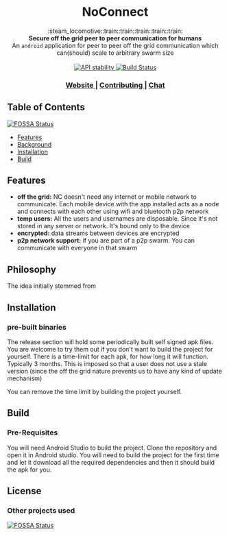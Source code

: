 <h1 align="center">NoConnect</h1>

<div align="center">
  :steam_locomotive::train::train::train::train::train:
</div>
<div align="center">
  <strong>Secure off the grid peer to peer communication for humans </strong>
</div>
<div align="center">
  An <code>android</code> application for peer to peer off the grid communication which can(should) scale to arbitrary swarm size
</div>

<br />

<div align="center">
  <!-- Stability -->
  <a href="#">
    <img src="https://img.shields.io/badge/stability-experimental-orange.svg?style=flat-square"
      alt="API stability" />
  </a>
  <!-- Build Status -->
  <a href="#">
    <img src="https://img.shields.io/travis/choojs/choo/master.svg?style=flat-square"
      alt="Build Status" />
  </a>
</div>

<div align="center">
  <h3>
    <a href="#">
      Website
    </a>
    <span> | </span>
    <a href="#">
      Contributing
    </a>
    <span> | </span>
    <a href="#">
      Chat
    </a>
  </h3>
</div>



## Table of Contents
[![FOSSA Status](https://app.fossa.io/api/projects/git%2Bgithub.com%2Frabimba%2Fnoconnect.svg?type=shield)](https://app.fossa.io/projects/git%2Bgithub.com%2Frabimba%2Fnoconnect?ref=badge_shield)

- [Features](#features)
- [Background](#philosophy)
- [Installation](#installation)
- [Build](#support)

## Features
- __off the grid:__ NC doesn't need any internet or mobile network to communicate. Each mobile device with the app installed acts as a node and connects with each other using wifi and bluetooth p2p network
- __temp users:__ All the users and usernames are disposable. Since it's not stored in any server or network. It's bound only to the device
- __encrypted:__ data streams between devices are encrypted
- __p2p network support:__ if you are part of a p2p swarm. You can communicate with everyone in that swarm



## Philosophy
The idea initially stemmed from 


## Installation
### pre-built binaries
The release section will hold some periodically built self signed apk files. You are welcome to try them out if you don't want to build the project for yourself. 
There is a time-limit for each apk, for how long it will function. Typically 3 months. This is imposed so that a user does not use a stale version (since the off the grid nature prevents us to have any kind of update mechanism)

You can remove the time limit by building the project yourself.



## Build

### Pre-Requisites
You will need Android Studio to build the project.  Clone the repository and open it in Android studio. You will need to build the project for the first time and let it download all the required dependencies and then it should build the apk for you.


## License
### Other projects used


[![FOSSA Status](https://app.fossa.io/api/projects/git%2Bgithub.com%2Frabimba%2Fnoconnect.svg?type=large)](https://app.fossa.io/projects/git%2Bgithub.com%2Frabimba%2Fnoconnect?ref=badge_large)
